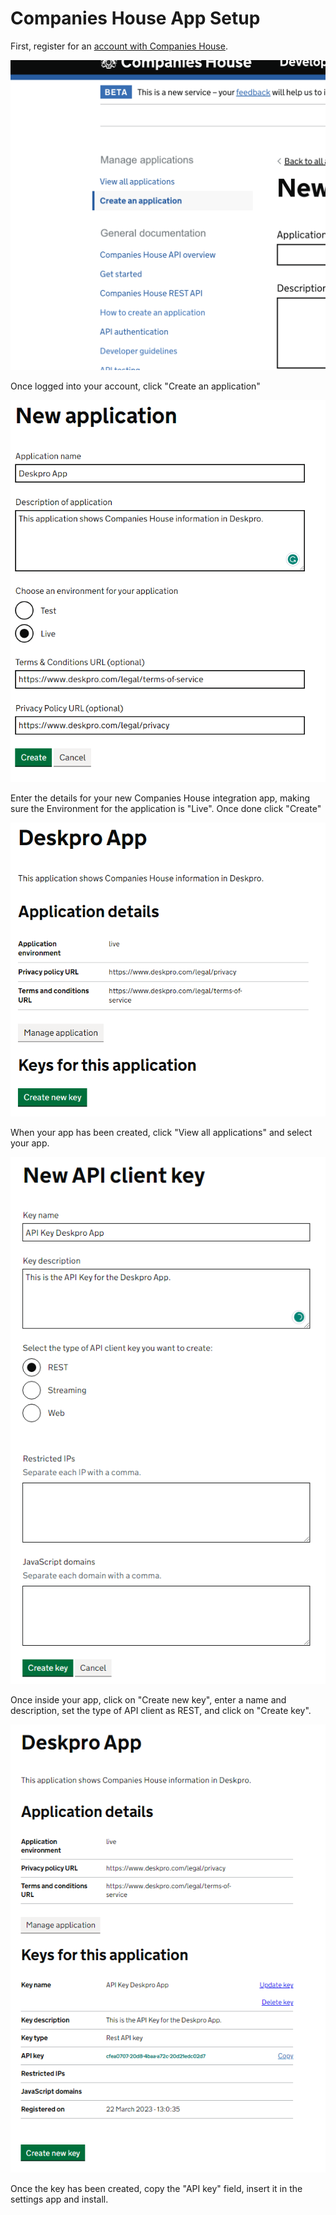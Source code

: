 # Companies House App Setup

First, register for an [account with Companies House](https://developer.company-information.service.gov.uk/signin).

[![](/docs/img/setup/companies-house-setup-01.png)](/docs/img/setup/companies-house-setup-01.png)

Once logged into your account, click "Create an application"

[![](/docs/img/setup/companies-house-setup-02.png)](/docs/img/setup/companies-house-setup-02.png)

Enter the details for your new Companies House integration app, making sure the Environment for the application is "Live". Once done click "Create"

[![](/docs/img/setup/companies-house-setup-03.png)](/docs/img/setup/companies-house-setup-03.png)

When your app has been created, click "View all applications" and select your app.

[![](/docs/img/setup/companies-house-setup-04.png)](/docs/img/setup/companies-house-setup-04.png)

Once inside your app, click on "Create new key", enter a name and description, set the type of API client as REST, and click on "Create key".

[![](/docs/img/setup/companies-house-setup-05.png)](/docs/img/setup/companies-house-setup-05.png)

Once the key has been created, copy the "API key" field, insert it in the settings app and install.
